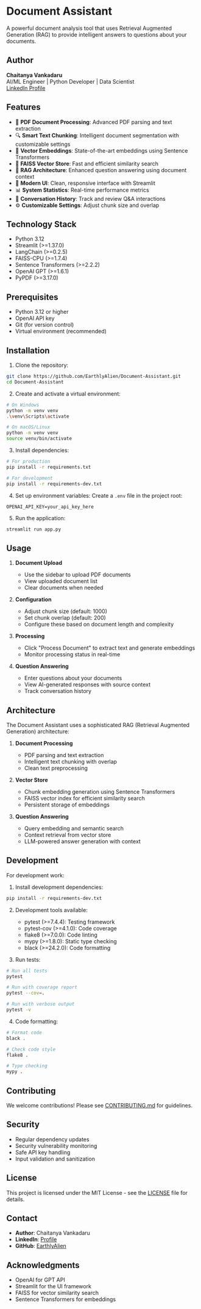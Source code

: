# Document Assistant

A powerful document analysis tool that uses Retrieval Augmented Generation (RAG) to provide intelligent answers to questions about your documents.

## Author

**Chaitanya Vankadaru**  
AI/ML Engineer | Python Developer | Data Scientist  
[LinkedIn Profile](https://www.linkedin.com/in/chaitanyavankadaru)

## Features

- 📄 **PDF Document Processing**: Advanced PDF parsing and text extraction
- 🔍 **Smart Text Chunking**: Intelligent document segmentation with customizable settings
- 🧠 **Vector Embeddings**: State-of-the-art embeddings using Sentence Transformers
- 💾 **FAISS Vector Store**: Fast and efficient similarity search
- 🤖 **RAG Architecture**: Enhanced question answering using document context
- 🎨 **Modern UI**: Clean, responsive interface with Streamlit
- 📊 **System Statistics**: Real-time performance metrics
- 🔄 **Conversation History**: Track and review Q&A interactions
- ⚙️ **Customizable Settings**: Adjust chunk size and overlap

## Technology Stack

- Python 3.12
- Streamlit (>=1.37.0)
- LangChain (>=0.2.5)
- FAISS-CPU (>=1.7.4)
- Sentence Transformers (>=2.2.2)
- OpenAI GPT (>=1.6.1)
- PyPDF (>=3.17.0)

## Prerequisites

- Python 3.12 or higher
- OpenAI API key
- Git (for version control)
- Virtual environment (recommended)

## Installation

1. Clone the repository:
```bash
git clone https://github.com/EarthlyAlien/Document-Assistant.git
cd Document-Assistant
```

2. Create and activate a virtual environment:
```bash
# On Windows
python -m venv venv
.\venv\Scripts\activate

# On macOS/Linux
python -m venv venv
source venv/bin/activate
```

3. Install dependencies:
```bash
# For production
pip install -r requirements.txt

# For development
pip install -r requirements-dev.txt
```

4. Set up environment variables:
Create a `.env` file in the project root:
```env
OPENAI_API_KEY=your_api_key_here
```

5. Run the application:
```bash
streamlit run app.py
```

## Usage

1. **Document Upload**
   - Use the sidebar to upload PDF documents
   - View uploaded document list
   - Clear documents when needed

2. **Configuration**
   - Adjust chunk size (default: 1000)
   - Set chunk overlap (default: 200)
   - Configure these based on document length and complexity

3. **Processing**
   - Click "Process Document" to extract text and generate embeddings
   - Monitor processing status in real-time

4. **Question Answering**
   - Enter questions about your documents
   - View AI-generated responses with source context
   - Track conversation history

## Architecture

The Document Assistant uses a sophisticated RAG (Retrieval Augmented Generation) architecture:

1. **Document Processing**
   - PDF parsing and text extraction
   - Intelligent text chunking with overlap
   - Clean text preprocessing

2. **Vector Store**
   - Chunk embedding generation using Sentence Transformers
   - FAISS vector index for efficient similarity search
   - Persistent storage of embeddings

3. **Question Answering**
   - Query embedding and semantic search
   - Context retrieval from vector store
   - LLM-powered answer generation with context

## Development

For development work:

1. Install development dependencies:
```bash
pip install -r requirements-dev.txt
```

2. Development tools available:
   - pytest (>=7.4.4): Testing framework
   - pytest-cov (>=4.1.0): Code coverage
   - flake8 (>=7.0.0): Code linting
   - mypy (>=1.8.0): Static type checking
   - black (>=24.2.0): Code formatting

3. Run tests:
```bash
# Run all tests
pytest

# Run with coverage report
pytest --cov=.

# Run with verbose output
pytest -v
```

4. Code formatting:
```bash
# Format code
black .

# Check code style
flake8 .

# Type checking
mypy .
```

## Contributing

We welcome contributions! Please see [CONTRIBUTING.md](CONTRIBUTING.md) for guidelines.

## Security

- Regular dependency updates
- Security vulnerability monitoring
- Safe API key handling
- Input validation and sanitization

## License

This project is licensed under the MIT License - see the [LICENSE](LICENSE) file for details.

## Contact

- **Author**: Chaitanya Vankadaru
- **LinkedIn**: [Profile](https://www.linkedin.com/in/chaitanyavankadaru)
- **GitHub**: [EarthlyAlien](https://github.com/EarthlyAlien)

## Acknowledgments

- OpenAI for GPT API
- Streamlit for the UI framework
- FAISS for vector similarity search
- Sentence Transformers for embeddings 
